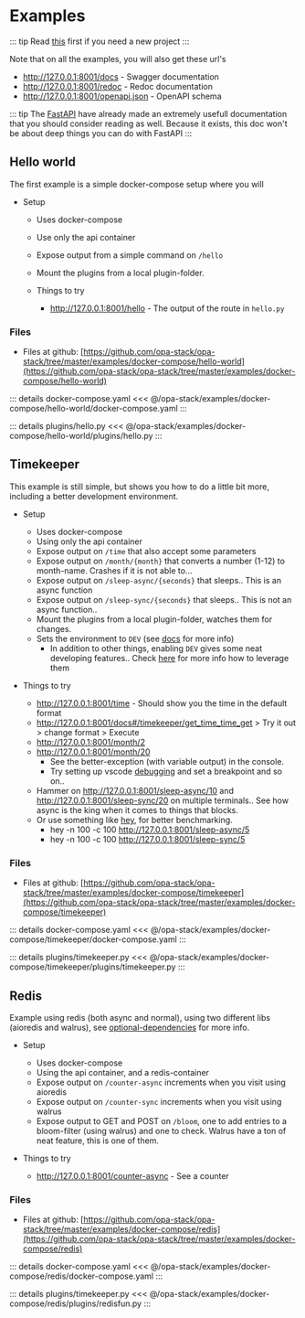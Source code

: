 # Examples

::: tip
Read [this](./new-project) first if you need a new project
:::

Note that on all the examples, you will also get these url's

* http://127.0.0.1:8001/docs - Swagger documentation
* http://127.0.0.1:8001/redoc - Redoc documentation
* http://127.0.0.1:8001/openapi.json - OpenAPI schema

::: tip
The [FastAPI](https://fastapi.tiangolo.com/) have already made an extremely usefull documentation that you should consider reading as well.
Because it exists, this doc won't be about deep things you can do with FastAPI
:::

## Hello world

The first example is a simple docker-compose setup where you will

* Setup
  * Uses docker-compose
  * Use only the api container
  * Expose output from a simple command on `/hello`
  * Mount the plugins from a local plugin-folder.

  * Things to try
    * http://127.0.0.1:8001/hello - The output of the route in `hello.py`

### Files

* Files at github: [https://github.com/opa-stack/opa-stack/tree/master/examples/docker-compose/hello-world](https://github.com/opa-stack/opa-stack/tree/master/examples/docker-compose/hello-world)

::: details docker-compose.yaml
<<< @/opa-stack/examples/docker-compose/hello-world/docker-compose.yaml
:::

::: details plugins/hello.py
<<< @/opa-stack/examples/docker-compose/hello-world/plugins/hello.py
:::

## Timekeeper

This example is still simple, but shows you how to do a little bit more, including a better development environment.

* Setup
  * Uses docker-compose
  * Using only the api container
  * Expose output on `/time` that also accept some parameters
  * Expose output on `/month/{month}` that converts a number (1-12) to month-name. Crashes if it is not able to...
  * Expose output on `/sleep-async/{seconds}` that sleeps.. This is an async function
  * Expose output on `/sleep-sync/{seconds}` that sleeps.. This is not an async function..
  * Mount the plugins from a local plugin-folder, watches them for changes.
  * Sets the environment to `DEV` (see [docs](api/configuration.html#dev) for more info)
    * In addition to other things, enabling `DEV` gives some neat developing features.. Check [here](development.html#development-mode-env-dev) for more info how to leverage them

* Things to try
  * http://127.0.0.1:8001/time - Should show you the time in the default format
  * http://127.0.0.1:8001/docs#/timekeeper/get_time_time_get > Try it out > change format > Execute
  * http://127.0.0.1:8001/month/2
  * http://127.0.0.1:8001/month/20
    * See the better-exception (with variable output) in the console.
    * Try setting up vscode [debugging](development.html#PTVSD) and set a breakpoint and so on..
  * Hammer on http://127.0.0.1:8001/sleep-async/10 and http://127.0.0.1:8001/sleep-sync/20 on multiple terminals.. See how async is the king when it comes to things that blocks.
  * Or use something like [hey](https://github.com/rakyll/hey), for better benchmarking.
    * hey -n 100 -c 100 http://127.0.0.1:8001/sleep-async/5
    * hey -n 100 -c 100 http://127.0.0.1:8001/sleep-sync/5

### Files

* Files at github: [https://github.com/opa-stack/opa-stack/tree/master/examples/docker-compose/timekeeper](https://github.com/opa-stack/opa-stack/tree/master/examples/docker-compose/timekeeper)

::: details docker-compose.yaml
<<< @/opa-stack/examples/docker-compose/timekeeper/docker-compose.yaml
:::

::: details plugins/timekeeper.py
<<< @/opa-stack/examples/docker-compose/timekeeper/plugins/timekeeper.py
:::

## Redis

Example using redis (both async and normal), using two different libs (aioredis and walrus), see [optional-dependencies](optional-components/#redis) for more info.

* Setup
  * Uses docker-compose
  * Using the api container, and a redis-container
  * Expose output on `/counter-async` increments when you visit using aioredis
  * Expose output on `/counter-sync` increments when you visit using walrus
  * Expose output to GET and POST on `/bloom`, one to add entries to a bloom-filter (using walrus) and one to check. Walrus have a ton of neat feature, this is one of them.

* Things to try
  * http://127.0.0.1:8001/counter-async - See a counter

### Files

* Files at github: [https://github.com/opa-stack/opa-stack/tree/master/examples/docker-compose/redis](https://github.com/opa-stack/opa-stack/tree/master/examples/docker-compose/redis)

::: details docker-compose.yaml
<<< @/opa-stack/examples/docker-compose/redis/docker-compose.yaml
:::

::: details plugins/timekeeper.py
<<< @/opa-stack/examples/docker-compose/redis/plugins/redisfun.py
:::